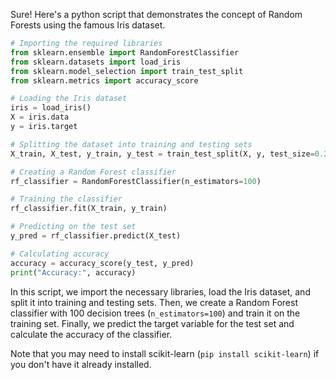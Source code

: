 Sure! Here's a python script that demonstrates the concept of Random Forests using the famous Iris dataset.

```python
# Importing the required libraries
from sklearn.ensemble import RandomForestClassifier
from sklearn.datasets import load_iris
from sklearn.model_selection import train_test_split
from sklearn.metrics import accuracy_score

# Loading the Iris dataset
iris = load_iris()
X = iris.data
y = iris.target

# Splitting the dataset into training and testing sets
X_train, X_test, y_train, y_test = train_test_split(X, y, test_size=0.2, random_state=42)

# Creating a Random Forest classifier
rf_classifier = RandomForestClassifier(n_estimators=100)

# Training the classifier
rf_classifier.fit(X_train, y_train)

# Predicting on the test set
y_pred = rf_classifier.predict(X_test)

# Calculating accuracy
accuracy = accuracy_score(y_test, y_pred)
print("Accuracy:", accuracy)
```

In this script, we import the necessary libraries, load the Iris dataset, and split it into training and testing sets. Then, we create a Random Forest classifier with 100 decision trees (`n_estimators=100`) and train it on the training set. Finally, we predict the target variable for the test set and calculate the accuracy of the classifier.

Note that you may need to install scikit-learn (`pip install scikit-learn`) if you don't have it already installed.